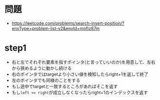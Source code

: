 # 問題
- https://leetcode.com/problems/search-insert-position/?envType=problem-list-v2&envId=mnfjz87m


# step1
- 右と左でそれぞれ要素を指すポインタ(と言っていいのか)を用意して、左右から狭めるように動かし続ける
- 右のポインタではtargetより小さい値を検知したらright+1を返して終了
- 左のポインタでも同様のことをする
- もし途中でtargetと一致するところがあればそこを返す
- もし`left <= right`が成立しなくなったらright+1のインデックスを返す

